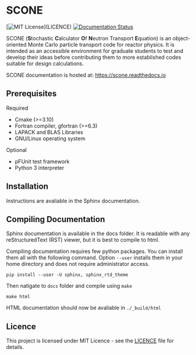 # SCONE
[![MIT License](https://img.shields.io/apm/l/atomic-design-ui.svg?)](LICENCE)
[![Documentation Status](https://readthedocs.org/projects/scone/badge/?version=latest)](https://scone.readthedocs.io/en/latest/?badge=latest)

SCONE (**S**tochastic **C**alculator **O**f **N**eutron Transport **E**quation) is an object-oriented Monte Carlo
particle transport code for reactor physics. It is intended as an accessible environment for
graduate students to test and develop their ideas before contributing them to more established
codes suitable for design calculations.

SCONE documentation is hosted at: <https://scone.readthedocs.io>

## Prerequisites
Required

* Cmake (>=3.10)
* Fortran compiler, gfortran (>=6.3)
* LAPACK and BLAS Libraries
* GNU/Linux operating system

Optional

* pFUnit test framework
* Python 3 interpreter

## Installation
Instructions are avaliable in the Sphinx documentation.

## Compiling Documentation
Sphinx documentation is available in the docs folder. It is readable with any reStructuredText (RST)
viewer, but it is best to compile to html.

Compiling documentation requires few python packages. You can install them all with the following
command. Option `--user` installs them in your home directory and does not require administrator access.
```
pip install --user -U sphinx, sphinx_rtd_theme
```
Then natigate to `docs` folder and compile using `make`
```
make html
```

HTML documentation should now be avaliable in `./_build/html`

## Licence
This project is licensed under MIT Licence - see the [LICENCE](LICENCE) file for details.
